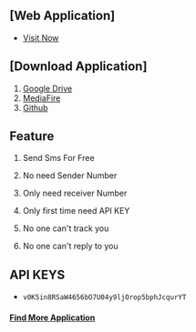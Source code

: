 ## [Web Application]
* [Visit Now](https://shs2001.github.io/sms)

  

## [Download Application]
1. [Google Drive](https://drive.google.com/file/d/1TyK-qjGneVawmSPaBhacnMbvTdo7pMJ5/view?usp=sharing)
2. [MediaFire](https://www.mediafire.com/file/h9u7j05i9r2hyoy/Free_SMS_Sender_V1.0.apk/file)
3. [Github](https://github.com/shs2001/sms/blob/master/Free_SMS_Sender_V1.0.apk?raw=true)

  


  

## Feature

1. Send Sms For Free

2. No need Sender Number

3. Only need receiver Number

4. Only first time need API KEY

5. No one can't track you

6. No one can't reply to you

  
## API KEYS
*  ```v0K5in8RSaW4656bO7U04y9ljOrop5bphJcqurYT```

  

  

#### [Find More Application](https://github.com/shs2001)
